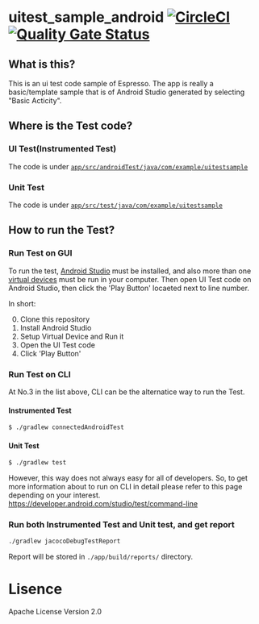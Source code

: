 # uitest_sample_android [![CircleCI](https://circleci.com/gh/ryoyakawai/uitest_sample_android.svg?style=svg)](https://circleci.com/gh/ryoyakawai/uitest_sample_android) [![Quality Gate Status](https://sonarcloud.io/api/project_badges/measure?project=ryoyakawai_uitest_sample_android&metric=alert_status)](https://sonarcloud.io/dashboard?id=ryoyakawai_uitest_sample_android)

## What is this?
This is an ui test code sample of Espresso. The app is really a basic/template sample that is of Android Studio generated by selecting "Basic Acticity".

## Where is the Test code?
### UI Test(Instrumented Test)
The code is under [`app/src/androidTest/java/com/example/uitestsample`](https://github.com/ryoyakawai/uitest_sample_android/tree/master/app/src/androidTest/java/com/example/uitestsample)

### Unit Test
The code is under [`app/src/test/java/com/example/uitestsample`](https://github.com/ryoyakawai/uitest_sample_android/tree/master/app/src/test/java/com/example/uitestsample)


## How to run the Test?
### Run Test on GUI
To run the test, [Android Studio](https://developer.android.com/studio/?gclid=CjwKCAiA2fjjBRAjEiwAuewS_Qic_WfLbq49nTdKWgEEP3SPan7JaZQ3tbHTrlhQ56m__S-lL7GmwhoCINAQAvD_BwE) must be installed, and also more than one [virtual devices](https://developer.android.com/studio/run/managing-avds) must be run in your computer.
Then open UI Test code on Android Studio, then click the 'Play Button' locaeted next to line number.

In short:

0. Clone this repository
1. Install Android Studio
2. Setup Virtual Device and Run it
3. Open the UI Test code
4. Click 'Play Button'

### Run Test on CLI
At No.3 in the list above, CLI can be the alternatice way to run the Test.

#### Instrumented Test
```bash
$ ./gradlew connectedAndroidTest
```
#### Unit Test
```bash
$ ./gradlew test
```

However, this way does not always easy for all of developers. So, to get more information about to run on CLI in detail please refer to this page depending on your interest.
https://developer.android.com/studio/test/command-line

### Run both Instrumented Test and Unit test, and get report
```bash
./gradlew jacocoDebugTestReport
```

Report will be stored in `./app/build/reports/` directory.

# Lisence
Apache License Version 2.0
